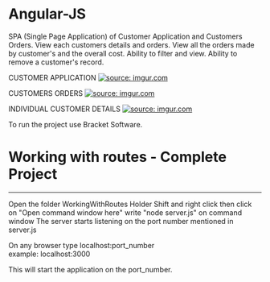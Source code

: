 # Angular-JS

SPA (Single Page Application) of Customer Application and Customers Orders.
View each customers details and orders.
View all the orders made by customer's and the overall cost.
Ability to filter and view. 
Ability to remove a customer's record.

CUSTOMER APPLICATION
<a href="http://imgur.com/HxZZEEX"><img src="http://i.imgur.com/HxZZEEX.png" title="source: imgur.com" /></a>

CUSTOMERS ORDERS
<a href="http://imgur.com/wYSIhC6"><img src="http://i.imgur.com/wYSIhC6.png" title="source: imgur.com" /></a>

INDIVIDUAL CUSTOMER DETAILS
<a href="http://imgur.com/pSs58G2"><img src="http://i.imgur.com/pSs58G2.png" title="source: imgur.com" /></a>

To run the project use Bracket Software.

# Working with routes - Complete Project
----------------------------------------
Open the folder WorkingWithRoutes 
Holder Shift and right click then click on "Open command window here"
write "node server.js" on command window 
The server starts listening on the port number mentioned in server.js

On any browser type localhost:port_number   
example: localhost:3000

This will start the application on the port_number.
